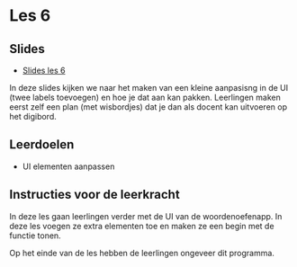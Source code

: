 # Les 6

## Slides

* [Slides les 6](https://slides.com/felienne/pidk-k4-m1tk-l6/)

In deze slides kijken we naar het maken van een kleine aanpasisng in de UI (twee labels toevoegen) en hoe je dat aan kan pakken. Leerlingen maken eerst zelf een plan (met wisbordjes) dat je dan als docent kan uitvoeren op het digibord.

## Leerdoelen

* UI elementen aanpassen





## Instructies voor de leerkracht

In deze les gaan leerlingen verder met de UI van de woordenoefenapp. In deze les voegen ze extra elementen toe en maken ze een begin met de functie tonen.

Op het einde van de les hebben de leerlingen ongeveer dit programma.

